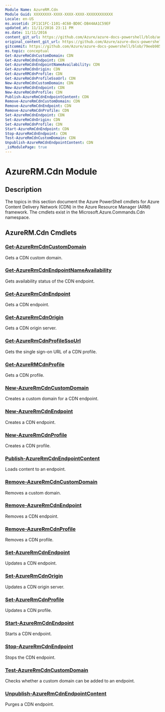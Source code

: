```yaml
---
Module Name: AzureRM.Cdn
Module Guid: XXXXXXXX-XXXX-XXXX-XXXX-XXXXXXXXXXXX
Locale: en-US
ms.assetid: 2F11C1FC-1101-4C60-BD0C-DB44AA1C59EF
updated_at: 11/11/2016 23:11 PM
ms.date: 11/11/2016
content_git_url: https://github.com/Azure/azure-docs-powershell/blob/anne052617/azureps-cmdlets-docs/ResourceManager/AzureRM.Cdn/v2.1.0/AzureRM.Cdn.md
original_content_git_url: https://github.com/Azure/azure-docs-powershell/blob/anne052617/azureps-cmdlets-docs/ResourceManager/AzureRM.Cdn/v2.1.0/AzureRM.Cdn.md
gitcommit: https://github.com/Azure/azure-docs-powershell/blob/79eeb985ea480979357fb4695832a0c3d29a48bf
ms.topic: conceptual
Get-AzureRmCdnCustomDomain: CDN
Get-AzureRmCdnEndpoint: CDN
Get-AzureRmCdnEndpointNameAvailability: CDN
Get-AzureRmCdnOrigin: CDN
Get-AzureRMCdnProfile: CDN
Get-AzureRmCdnProfileSsoUrl: CDN
New-AzureRmCdnCustomDomain: CDN
New-AzureRmCdnEndpoint: CDN
New-AzureRmCdnProfile: CDN
Publish-AzureRmCdnEndpointContent: CDN
Remove-AzureRmCdnCustomDomain: CDN
Remove-AzureRmCdnEndpoint: CDN
Remove-AzureRmCdnProfile: CDN
Set-AzureRmCdnEndpoint: CDN
Set-AzureRmCdnOrigin: CDN
Set-AzureRmCdnProfile: CDN
Start-AzureRmCdnEndpoint: CDN
Stop-AzureRmCdnEndpoint: CDN
Test-AzureRmCdnCustomDomain: CDN
Unpublish-AzureRmCdnEndpointContent: CDN
_isModulePage: true
---
```


# AzureRM.Cdn Module
## Description
The topics in this section document the Azure PowerShell cmdlets for Azure Content Delivery Network (CDN) in the Azure Resource Manager (ARM) framework. The cmdlets exist in the Microsoft.Azure.Commands.Cdn namespace.

## AzureRM.Cdn Cmdlets
### [Get-AzureRmCdnCustomDomain](./Get-AzureRmCdnCustomDomain.md)
Gets a CDN custom domain.


### [Get-AzureRmCdnEndpointNameAvailability](./Get-AzureRmCdnEndpointNameAvailability.md)
Gets availability status of the CDN endpoint.


### [Get-AzureRmCdnEndpoint](./Get-AzureRmCdnEndpoint.md)
Gets a CDN endpoint.


### [Get-AzureRmCdnOrigin](./Get-AzureRmCdnOrigin.md)
Gets a CDN origin server.


### [Get-AzureRmCdnProfileSsoUrl](./Get-AzureRmCdnProfileSsoUrl.md)
Gets the single sign-on URL of a CDN profile.


### [Get-AzureRMCdnProfile](./Get-AzureRMCdnProfile.md)
Gets a CDN profile.


### [New-AzureRmCdnCustomDomain](./New-AzureRmCdnCustomDomain.md)
Creates a custom domain for a CDN endpoint.


### [New-AzureRmCdnEndpoint](./New-AzureRmCdnEndpoint.md)
Creates a CDN endpoint.


### [New-AzureRmCdnProfile](./New-AzureRmCdnProfile.md)
Creates a CDN profile.


### [Publish-AzureRmCdnEndpointContent](./Publish-AzureRmCdnEndpointContent.md)
Loads content to an endpoint.


### [Remove-AzureRmCdnCustomDomain](./Remove-AzureRmCdnCustomDomain.md)
Removes a custom domain.


### [Remove-AzureRmCdnEndpoint](./Remove-AzureRmCdnEndpoint.md)
Removes a CDN endpoint.


### [Remove-AzureRmCdnProfile](./Remove-AzureRmCdnProfile.md)
Removes a CDN profile.


### [Set-AzureRmCdnEndpoint](./Set-AzureRmCdnEndpoint.md)
Updates a CDN endpoint.


### [Set-AzureRmCdnOrigin](./Set-AzureRmCdnOrigin.md)
Updates a CDN origin server.


### [Set-AzureRmCdnProfile](./Set-AzureRmCdnProfile.md)
Updates a CDN profile.


### [Start-AzureRmCdnEndpoint](./Start-AzureRmCdnEndpoint.md)
Starts a CDN endpoint.


### [Stop-AzureRmCdnEndpoint](./Stop-AzureRmCdnEndpoint.md)
Stops the CDN endpoint.


### [Test-AzureRmCdnCustomDomain](./Test-AzureRmCdnCustomDomain.md)
Checks whether a custom domain can be added to an endpoint.


### [Unpublish-AzureRmCdnEndpointContent](./Unpublish-AzureRmCdnEndpointContent.md)
Purges a CDN endpoint.



